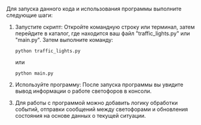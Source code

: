 Для запуска данного кода и использования программы выполните следующие шаги:

1. Запустите скрипт: Откройте командную строку или терминал, затем перейдите в каталог, где находится ваш файл "traffic_lights.py" или "main.py". Затем выполните команду:
   ```
   python traffic_lights.py
   ```
   или
   ```
   python main.py
   ```

3. Используйте программу: После запуска программы вы увидите вывод информации о работе светофоров в консоли.
4.  Для работы с программой можно добавить логику обработки событий, отправки сообщений между светофорами и обновления состояния на основе данных о текущей ситуации.
